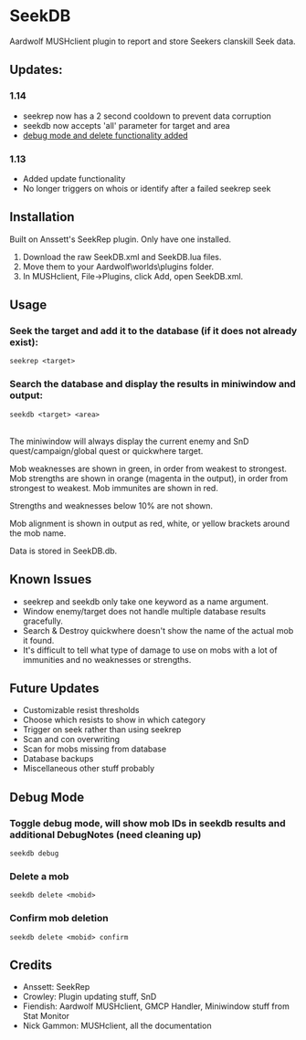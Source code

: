 # SeekDB
Aardwolf MUSHclient plugin to report and store Seekers clanskill Seek data.

## Updates:
### 1.14
- seekrep now has a 2 second cooldown to prevent data corruption
- seekdb now accepts 'all' parameter for target and area
- [debug mode and delete functionality added](https://github.com/zwyatt/SeekDB/tree/main?tab=readme-ov-file#debug-mode)

### 1.13
- Added update functionality
- No longer triggers on whois or identify after a failed seekrep seek

## Installation
Built on Anssett's SeekRep plugin. Only have one installed.
1. Download the raw SeekDB.xml and SeekDB.lua files.
2. Move them to your Aardwolf\worlds\plugins folder.
3. In MUSHclient, File->Plugins, click Add, open SeekDB.xml.

## Usage
### Seek the target and add it to the database (if it does not already exist):
```
seekrep <target>
```
### Search the database and display the results in miniwindow and output:
```
seekdb <target> <area>
```
\
The miniwindow will always display the current enemy and SnD quest/campaign/global quest or quickwhere target.

Mob weaknesses are shown in green, in order from weakest to strongest.
Mob strengths are shown in orange (magenta in the output), in order from strongest to weakest.
Mob immunites are shown in red.

Strengths and weaknesses below 10% are not shown.

Mob alignment is shown in output as red, white, or yellow brackets around the mob name.

Data is stored in SeekDB.db.

## Known Issues
- seekrep and seekdb only take one keyword as a name argument.
- Window enemy/target does not handle multiple database results gracefully.
- Search & Destroy quickwhere doesn't show the name of the actual mob it found.
- It's difficult to tell what type of damage to use on mobs with a lot of immunities and no weaknesses or strengths.

## Future Updates
- Customizable resist thresholds
- Choose which resists to show in which category
- Trigger on seek rather than using seekrep
- Scan and con overwriting
- Scan for mobs missing from database
- Database backups
- Miscellaneous other stuff probably

## Debug Mode
### Toggle debug mode, will show mob IDs in seekdb results and additional DebugNotes (need cleaning up)
```
seekdb debug
```
### Delete a mob
```
seekdb delete <mobid>
```

### Confirm mob deletion
```
seekdb delete <mobid> confirm
```

## Credits
- Anssett: SeekRep 
- Crowley: Plugin updating stuff, SnD
- Fiendish: Aardwolf MUSHclient, GMCP Handler,  Miniwindow stuff from Stat Monitor
- Nick Gammon: MUSHclient, all the documentation
